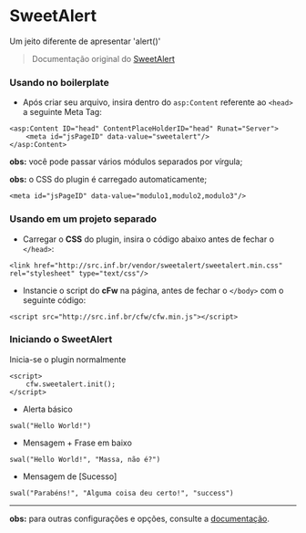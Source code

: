 ﻿# SweetAlert

Um jeito diferente de apresentar 'alert()'
> Documentação original do [SweetAlert](https://github.com/t4t5/sweetalert)

### Usando no boilerplate

* Após criar seu arquivo, insira dentro do `asp:Content` referente ao `<head>` a seguinte Meta Tag:

```
<asp:Content ID="head" ContentPlaceHolderID="head" Runat="Server">
    <meta id="jsPageID" data-value="sweetalert"/>
</asp:Content>
```

**obs:** você pode passar vários módulos separados por vírgula;

**obs:** o CSS do plugin é carregado automaticamente;


```
<meta id="jsPageID" data-value="modulo1,modulo2,modulo3"/>
```

### Usando em um projeto separado

* Carregar o **CSS** do plugin, insira o código abaixo antes de fechar o `</head>`:

```
<link href="http://src.inf.br/vendor/sweetalert/sweetalert.min.css" rel="stylesheet" type="text/css"/>
```

* Instancie o script do **cFw** na página, antes de fechar o `</body>` com o seguinte código:

```
<script src="http://src.inf.br/cfw/cfw.min.js"></script>
```


### Iniciando o SweetAlert

Inicia-se o plugin normalmente

```
<script>
    cfw.sweetalert.init();
</script>
```

- Alerta básico

```
swal("Hello World!")
```

- Mensagem + Frase em baixo

```
swal("Hello World!", "Massa, não é?")
```

- Mensagem de [Sucesso]

```
swal("Parabéns!", "Alguma coisa deu certo!", "success")
```

--- 
**obs:** para outras configurações e opções, consulte a [documentação](https://github.com/t4t5/sweetalert).